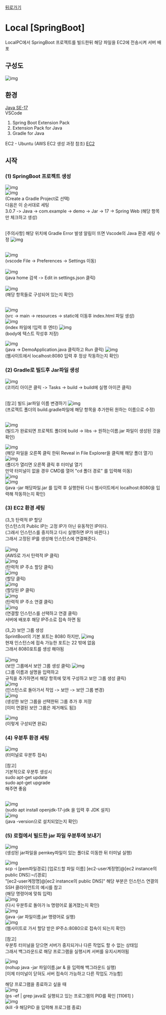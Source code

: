 [뒤로가기](../../README.md)

# Local [SpringBoot]

LocalPC에서 SpringBoot 프로젝트를 빌드한뒤 해당 파일을 EC2에 전송시켜 서버 배포

## 구성도

![img](../Img/local%2BSpringBoot.png)

## 환경

[Java SE-17](https://www.oracle.com/java/technologies/javase/jdk17-archive-downloads.html)<br>
VSCode

1. Spring Boot Extension Pack
2. Extension Pack for Java
3. Gradle for Java

EC2 - Ubuntu (AWS EC2 생성 과정 참조)
[EC2](../Document/EC2.md)

## 시작

### (1) SpringBoot 프로젝트 생성

![img](../Img/local1.png)<br>
![img](../Img/local2.png)<br>
(Create a Gradle Project로 선택)<br>
다음은 이 순서대로 세팅<br>
3.0.7 -> Java -> com.example -> demo -> Jar -> 17 -> Spring Web (해당 항목만 체크하고 생성)<br><br>

[주의사항]
해당 위치에 Gradle Error 발생 알림이 뜨면 Vscode의 Java 환경 세팅 수정
![img](../Img/local3.png)<br><br>

![img](../Img/local4.png)<br>
(vscode File -> Preferences -> Settings 이동)<br><br>
![img](../Img/local5.png)<br>
(java home 검색 -> Edit in settings.json 클릭)<br><br>
![img](../Img/local6.png)<br>
(해당 항목들로 구성되어 있는지 확인)<br><br>

![img](../Img/local7.png)<br>
(src -> main -> resources -> static에 이동후 index.html 파일 생성)<br>
![img](../Img/local8.png)<br>
(index 파일에 !입력 후 엔터)
![img](../Img/local9.png)<br>
(body에 텍스트 작성후 저장)

![img](../Img/local10.png)<br>
(java -> DemoApplication.java 클릭하고 Run 클릭)
![img](../Img/local11.png)<br>
(웹사이트에서 localhost:8080 입력 후 정상 작동하는지 확인)

### (2) Gradle로 빌드후 Jar파일 생성

![img](../Img/local12.png)<br>
(코끼리 아이콘 클릭 -> Tasks -> build -> build에 실행 아이콘 클릭)<br><br>

[참고] 빌드 jar파일 이름 변경하기
![img](../Img/local13.png)<br>
(프로젝트 폴더의 build.gradle파일에 해당 항목을 추가한뒤 원하는 이름으로 수정)<br><br>

![img](../Img/local14.png)<br>
(빌드가 완료되면 프로젝트 폴더에 build -> libs -> 원하는이름.jar 파일이 생성된 것을 확인)<br>

![img](../Img/local15.png)<br>
(해당 파일을 오른쪽 클릭 한뒤 Reveal in File Explorer을 클릭해 해당 폴더 열기)
![img](../Img/local16.png)<br>
(폴더가 열리면 오른쪽 클릭 후 터미널 열기<br>
만약 터미널이 없을 경우
CMD를 열어 "cd 폴더 경로" 를 입력해 이동)<br>
![img](../Img/local17.png)<br>
![img](../Img/local11.png)<br>
(java -jar 해당파일.jar 를 입력 후 실행한뒤 다시 웹사이트에서 localhost:8080을 입력해 작동하는지 확인)<br>

### (3) EC2 환경 세팅

(3_1) 탄력적 IP 할당<br>
인스턴스의 Public IP는 고정 IP가 아닌 유동적인 IP이다.<br>
(그래서 인스턴스를 중지하고 다시 실행하면 IP가 바뀐다.)<br>
그래서 고정된 IP를 생성해 인스턴스에 연결해준다.<br><br>
![img](../Img/local18.png)<br>
(AWS로 가서 탄력적 IP 클릭)<br>
![img](../Img/local19.png)<br>
(탄력적 IP 주소 할당 클릭)<br>
![img](../Img/local20.png)<br>
(할당 클릭)<br>
![img](../Img/local21.png)<br>
(할당된 IP 클릭)<br>
![img](../Img/local22.png)<br>
(탄력적 IP 주소 연결 클릭)<br>
![img](../Img/local23.png)<br>
(연결할 인스턴스를 선택하고 연결 클릭)<br>
서버에 배포후 해당 IP주소로 접속 하면 됨 <br>

(3_2) 보안 그룹 생성<br>
SprintBoot의 기본 포트는 8080
하지만,
![img](../Img/local24.png)<br>
현재 인스턴스에 접속 가능한 포트는 22 밖에 없음<br>
그래서 8080포트를 생성 해야됨<br><br>
![img](../Img/local25.png)<br>
(보안 그룹에서 보안 그룹 생성 클릭)
![img](../Img/local26.png)<br>
(그룹 이름과 설명을 입력하고<br>규칙을 추가하면서
해당 항목에 맞게 구성하고 보안 그룹 생성 클릭)<br>
![img](../Img/local27.png)<br>
(인스턴스로 돌아가서 작업 -> 보안 -> 보안 그룹 변경)<br>
![img](../Img/local28.png)<br>
(생성한 보안 그룹을 선택한뒤 그룹 추가 후 저장 <br>[이미 연결된 보안 그룹은 제거해도 됨])<br>

![img](../Img/local29.png)<br>
(이렇게 구성되면 완료)<br>

### (4) 우분투 환경 세팅

![img](../Img/local30.png)<br>
(터미널로 우분투 접속)<br>

[참고]<br>
기본적으로 우분투 생성시<br>
sudo apt-get update<br>
sudo apt-get upgrade<br>
해주면 좋음<br><br>

![img](../Img/local31.png)<br>
(sudo apt install openjdk-17-jdk 을 입력 후
JDK 설치)<br>
![img](../Img/local32.png)<br>
(java -version으로 설치되었는지 확인)

### (5) 로컬에서 빌드한 jar 파일 우분투에 보내기

![img](../Img/local33.png)<br>
(생성된 jar파일을 pemkey파일이 있는 폴더로 이동한 뒤 터미널 실행)<br>

![img](../Img/local34.png)<br>
scp -i [pem파일경로] [업로드할 파일 이름] [ec2-user계정명]@[ec2 instance의 public DNS]:~/[경로]<br>
"[ec2-user계정명]@[ec2 instance의 public DNS]" 해당 부분은 인스턴스 연결의 SSH 클라이언트의 예시를 참고<br>
(해당 명령어에 맞춰 입력)<br>
![img](../Img/local35.png)<br>
(다시 우분투로 돌아가 ls 명령어로 옮겨졌는지 확인)<br>
![img](../Img/local36.png)<br>
(java -jar 파일이름.jar 명령어로 실행)<br>
![img](../Img/local37.png)<br>
(웹사이트로 가서 할당 받은 IP주소:8080으로 접속이 되는지 확인)<br>

[참고]<br>
우분투 터미널을 닫으면 서버가 중지되거나
다른 작업도 할 수 없는 상태임<br>
그래서 백그라운드로 해당 프로그램을 실행시켜 서버를 유지시켜야됨<br>

![img](../Img/local38.png)<br>
(nohup java -jar 파일이름.jar & 을 입력해
백그라운드 실행)<br>
[이제 터미널이 닫혀도 서버 접속이 가능하고 다른 작업도 가능함]

해당 프로그램을 종료하고 싶을 때<br>
![img](../Img/local39.png)<br>
(ps -ef | grep java로 실행되고 있는 프로그램의 PID를 확인 [11061] )<br>
![img](../Img/local40.png)<br>
(kill -9 해당PID 을 입력해 프로그램 종료)
